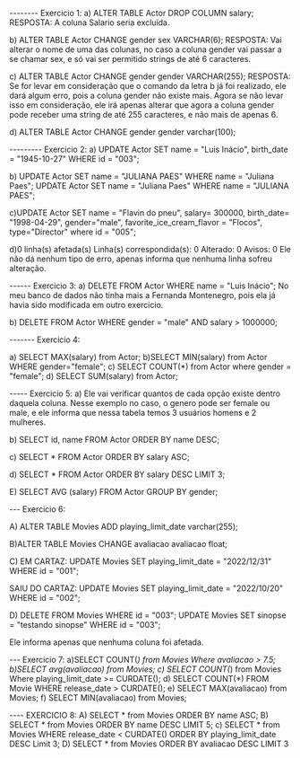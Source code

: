 -------- Exercicio 1:
a) ALTER TABLE Actor DROP COLUMN salary;
RESPOSTA: A coluna Salario seria excluída.

b) ALTER TABLE Actor CHANGE gender sex VARCHAR(6);
RESPOSTA: Vai alterar o nome de uma das colunas, no caso a coluna gender vai passar a se chamar sex, e só vai ser permitido strings de até 6 caracteres.

c) ALTER TABLE Actor CHANGE gender gender VARCHAR(255);
RESPOSTA: Se for levar em consideração que o comando da letra b já foi realizado, ele dará algum erro, pois a coluna gender não existe mais.
Agora se não levar isso em consideração, ele irá apenas alterar que agora a coluna gender pode receber uma string de até 255 caracteres, e não mais de apenas 6.

d) ALTER TABLE Actor CHANGE gender gender varchar(100);

--------- Exercicio 2:
a) UPDATE Actor SET name = "Luis Inácio", birth_date = "1945-10-27" WHERE id = "003";

b) UPDATE Actor SET name = "JULIANA PAES" WHERE name = "Juliana Paes";
UPDATE Actor SET name = "Juliana Paes" WHERE name = "JULIANA PAES";

c)UPDATE Actor SET name = "Flavin do pneu", salary= 300000, birth_date= "1998-04-29", gender="male", favorite_ice_cream_flavor = "Flocos", type="Director" where id = "005";


d)0 linha(s) afetada(s) Linha(s) correspondida(s): 0 Alterado: 0 Avisos: 0
Ele não dá nenhum tipo de erro, apenas informa que nenhuma linha sofreu alteração.

------ Exercicio 3:
a) DELETE FROM Actor WHERE name = "Luis Inácio";
No meu banco de dados não tinha mais a Fernanda Montenegro, pois ela já havia sido modificada em outro exercicio.

b) DELETE FROM Actor WHERE gender = "male" AND salary > 1000000;


------- Exercicio 4:

a) SELECT MAX(salary) from Actor;
b)SELECT MIN(salary) from Actor WHERE gender="female";
c) SELECT COUNT(*) from Actor where gender = "female";
d) SELECT SUM(salary) from Actor;

----- Exercicio 5:
a) Ele vai verificar quantos de cada opção existe dentro daquela coluna. 
Nesse exemplo no caso, o genero pode ser female ou male, e ele informa que nessa tabela temos 3 usuários homens e 2 mulheres.

b) SELECT id, name FROM Actor ORDER BY name DESC;

c) SELECT * FROM Actor ORDER BY salary ASC;

d) SELECT * FROM Actor ORDER BY salary DESC LIMIT 3;

E) SELECT AVG (salary) FROM Actor GROUP BY gender;

--- Exercicio 6:

A) ALTER TABLE Movies ADD playing_limit_date varchar(255);

B)ALTER TABLE Movies CHANGE avaliacao avaliacao float;

C)
EM CARTAZ: UPDATE Movies SET playing_limit_date = "2022/12/31" WHERE id = "001";

SAIU DO CARTAZ: UPDATE Movies SET playing_limit_date = "2022/10/20" WHERE id = "002";


D) DELETE FROM Movies WHERE id = "003";
UPDATE Movies SET sinopse = "testando sinopse" WHERE id = "003";

Ele informa apenas que nenhuma coluna foi afetada.

--- Exercicio 7:
a)SELECT COUNT(*) from Movies Where avaliacao > 7.5;
b)SELECT avg(avaliacao) from Movies;
c) SELECT COUNT(*) from Movies Where playing_limit_date >= CURDATE();
d) SELECT COUNT(*) FROM Movie WHERE release_date > CURDATE();
e) SELECT MAX(avaliacao) from Movies;
f) SELECT MIN(avaliacao) from Movies;

---- EXERCICIO 8:
A) SELECT * from Movies ORDER BY name ASC;
B) SELECT * from Movies ORDER BY name DESC LIMIT 5;
c) SELECT * from Movies WHERE release_date < CURDATE() ORDER BY playing_limit_date DESC Limit 3;
D) SELECT * from Movies ORDER BY avaliacao DESC LIMIT 3






